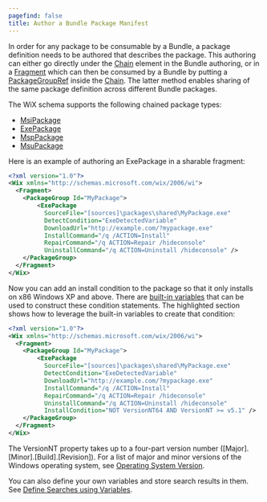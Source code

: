 ```yaml
---
pagefind: false
title: Author a Bundle Package Manifest
---
```


In order for any package to be consumable by a Bundle, a package definition needs to be authored that describes the package. This authoring can either go directly under the [Chain](../xsd/wix/chain/) element in the Bundle authoring, or in a [Fragment](../xsd/wix/fragment/) which can then be consumed by a Bundle by putting a [PackageGroupRef](../xsd/wix/packagegroupref/) inside the [Chain](../xsd/wix/chain/). The latter method enables sharing of the same package definition across different Bundle packages.

The WiX schema supports the following chained package types:

* [MsiPackage](../xsd/wix/msipackage/)
* [ExePackage](../xsd/wix/exepackage/)
* [MspPackage](../xsd/wix/msppackage/)
* [MsuPackage](../xsd/wix/msupackage/)

Here is an example of authoring an ExePackage in a sharable fragment:

```xml
<?xml version="1.0"?>
<Wix xmlns="http://schemas.microsoft.com/wix/2006/wi">
  <Fragment>
    <PackageGroup Id="MyPackage">
        <ExePackage 
          SourceFile="[sources]\packages\shared\MyPackage.exe"
          DetectCondition="ExeDetectedVariable"
          DownloadUrl="http://example.com/?mypackage.exe"
          InstallCommand="/q /ACTION=Install"
          RepairCommand="/q ACTION=Repair /hideconsole"
          UninstallCommand="/q ACTION=Uninstall /hideconsole" />
    </PackageGroup>
  </Fragment>
</Wix>
```

Now you can add an install condition to the package so that it only installs on x86 Windows XP and above. There are [built-in variables](bundle_built_in_variables/) that can be used to construct these condition statements. The highlighted section shows how to leverage the built-in variables to create that condition:

```xml
<?xml version="1.0"?>
<Wix xmlns="http://schemas.microsoft.com/wix/2006/wi">
  <Fragment>
    <PackageGroup Id="MyPackage">
        <ExePackage 
          SourceFile="[sources]\packages\shared\MyPackage.exe"
          DetectCondition="ExeDetectedVariable"
          DownloadUrl="http://example.com/?mypackage.exe"
          InstallCommand="/q /ACTION=Install"
          RepairCommand="/q ACTION=Repair /hideconsole"
          UninstallCommand="/q ACTION=Uninstall /hideconsole" 
          InstallCondition="NOT VersionNT64 AND VersionNT >= v5.1" />
    </PackageGroup>
  </Fragment>
</Wix>
```

The VersionNT property takes up to a four-part version number ([Major].[Minor].[Build].[Revision]). For a list of major and minor versions of the Windows operating system, see <a href="http://msdn.microsoft.com/library/ms724832.aspx" target="_blank">Operating System Version</a>.

You can also define your own variables and store search results in them. See [Define Searches using Variables](bundle_define_searches/).
